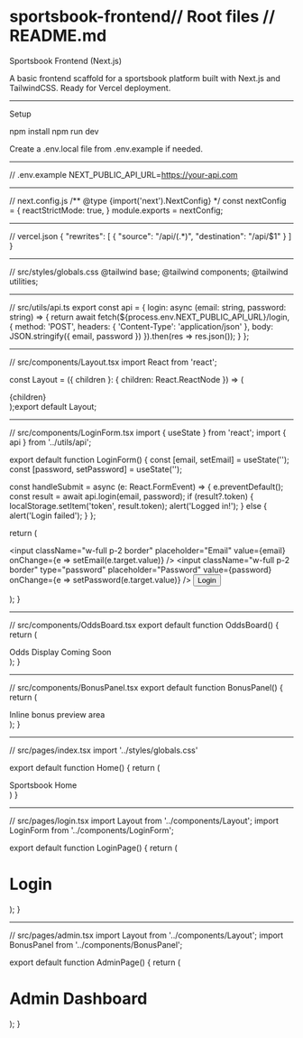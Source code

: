 # sportsbook-frontend// Root files // README.md

Sportsbook Frontend (Next.js)

A basic frontend scaffold for a sportsbook platform built with Next.js and TailwindCSS. Ready for Vercel deployment.


---

Setup

npm install
npm run dev

Create a .env.local file from .env.example if needed.


---

// .env.example NEXT_PUBLIC_API_URL=https://your-api.com


---

// next.config.js /** @type {import('next').NextConfig} */ const nextConfig = { reactStrictMode: true, } module.exports = nextConfig;


---

// vercel.json { "rewrites": [ { "source": "/api/(.*)", "destination": "/api/$1" } ] }


---

// src/styles/globals.css @tailwind base; @tailwind components; @tailwind utilities;


---

// src/utils/api.ts export const api = { login: async (email: string, password: string) => { return await fetch(${process.env.NEXT_PUBLIC_API_URL}/login, { method: 'POST', headers: { 'Content-Type': 'application/json' }, body: JSON.stringify({ email, password }) }).then(res => res.json()); } };


---

// src/components/Layout.tsx import React from 'react';

const Layout = ({ children }: { children: React.ReactNode }) => (

  <div className="min-h-screen bg-gray-100 p-4">
    <div className="max-w-6xl mx-auto">{children}</div>
  </div>
);export default Layout;


---

// src/components/LoginForm.tsx import { useState } from 'react'; import { api } from '../utils/api';

export default function LoginForm() { const [email, setEmail] = useState(''); const [password, setPassword] = useState('');

const handleSubmit = async (e: React.FormEvent) => { e.preventDefault(); const result = await api.login(email, password); if (result?.token) { localStorage.setItem('token', result.token); alert('Logged in!'); } else { alert('Login failed'); } };

return ( <form onSubmit={handleSubmit} className="space-y-4 max-w-md mx-auto"> <input className="w-full p-2 border" placeholder="Email" value={email} onChange={e => setEmail(e.target.value)} /> <input className="w-full p-2 border" type="password" placeholder="Password" value={password} onChange={e => setPassword(e.target.value)} /> <button type="submit" className="w-full p-2 bg-blue-500 text-white">Login</button> </form> ); }


---

// src/components/OddsBoard.tsx export default function OddsBoard() { return ( <div className="p-4 bg-white shadow rounded">Odds Display Coming Soon</div> ); }


---

// src/components/BonusPanel.tsx export default function BonusPanel() { return ( <div className="p-4 bg-green-100 border border-green-400 rounded"> Inline bonus preview area </div> ); }


---

// src/pages/index.tsx import '../styles/globals.css'

export default function Home() {
  return (
    <div className="min-h-screen flex items-center justify-center text-2xl">
      Sportsbook Home
    </div>
  )
}


---

// src/pages/login.tsx import Layout from '../components/Layout'; import LoginForm from '../components/LoginForm';

export default function LoginPage() { return ( <Layout> <h1 className="text-xl font-bold mb-4">Login</h1> <LoginForm /> </Layout> ); }


---

// src/pages/admin.tsx import Layout from '../components/Layout'; import BonusPanel from '../components/BonusPanel';

export default function AdminPage() { return ( <Layout> <h1 className="text-xl font-bold mb-4">Admin Dashboard</h1> <BonusPanel /> </Layout> ); }

